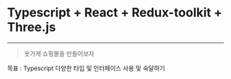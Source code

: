 # Typescript + React + Redux-toolkit + Three.js

---

> 옷가게 쇼핑몰을 만들어보자

목표 : Typescript 다양한 타입 및 인터페이스 사용 및 숙달하기
